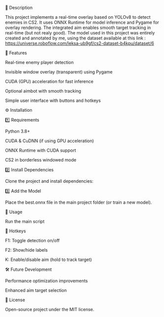 📌 Description

This project implements a real-time overlay based on YOLOv8 to detect enemies in CS2. It uses ONNX Runtime for model inference and Pygame for overlay rendering. The integrated aim enables smooth target tracking in real-time (but not realy good).
The model used in this project was entirely created and annotated by me, using the dataset available at this link :  https://universe.roboflow.com/leksa-ub9gf/cs2-dataset-b4kpu/dataset/6




🚀 Features

Real-time enemy player detection

Invisible window overlay (transparent) using Pygame

CUDA (GPU) acceleration for fast inference

Optional aimbot with smooth tracking

Simple user interface with buttons and hotkeys





⚙️ Installation

1️⃣ Requirements

Python 3.8+

CUDA & CuDNN (if using GPU acceleration)

ONNX Runtime with CUDA support

CS2 in borderless windowed mode

2️⃣ Install Dependencies

Clone the project and install dependencies:

3️⃣ Add the Model

Place the best.onnx file in the main project folder (or train a new model).




🎯 Usage

Run the main script




🔑 Hotkeys

F1: Toggle detection on/off

F2: Show/hide labels

K: Enable/disable aim (hold to track target)




🛠️ Future Development

Performance optimization improvements

Enhanced aim target selection




📜 License

Open-source project under the MIT license.
